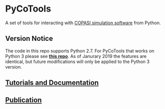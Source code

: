 # PyCoTools

A set of tools for interacting with [COPASI simulation software](http://copasi.org/) from Python. 

## Version Notice

The code in this repo supports Python 2.7. For PyCoTools that works on Python 3 please see [<b>this repo</b>](https://github.com/CiaranWelsh/pycotools3). As of Janurary 2019 the features are identical, but future modifications will only be applied to the Python 3 version. 


## [Tutorials and Documentation](https://pycotools.readthedocs.io/en/latest/)

## <a href=https://academic.oup.com/bioinformatics/advance-article/doi/10.1093/bioinformatics/bty409/5001390>Publication</a>









